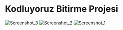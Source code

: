 # Kodluyoruz Bitirme Projesi

![Screenshot_3](https://user-images.githubusercontent.com/107804152/235956781-ebff0923-fb39-49a0-a3e7-ffb629d898b2.png)
![Screenshot_2](https://user-images.githubusercontent.com/107804152/235956819-97466f3d-2067-46fa-865c-4a55bc32fd1e.png)
![Screenshot_1](https://user-images.githubusercontent.com/107804152/235956868-14a7cac1-2439-43d8-9cb7-568cf2cd450e.png)

